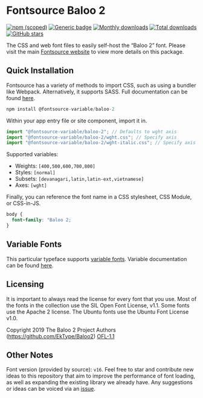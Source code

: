 # Fontsource Baloo 2

[![npm (scoped)](https://img.shields.io/npm/v/@fontsource/baloo-2?color=brightgreen)](https://www.npmjs.com/package/@fontsource/baloo-2) [![Generic badge](https://img.shields.io/badge/fontsource-passing-brightgreen)](https://github.com/fontsource/fontsource) [![Monthly downloads](https://badgen.net/npm/dm/@fontsource/baloo-2)](https://github.com/fontsource/fontsource) [![Total downloads](https://badgen.net/npm/dt/@fontsource/baloo-2)](https://github.com/fontsource/fontsource) [![GitHub stars](https://img.shields.io/github/stars/fontsource/fontsource.svg?style=social&label=Star)](https://github.com/fontsource/fontsource/stargazers)

The CSS and web font files to easily self-host the “Baloo 2” font. Please visit the main [Fontsource website](https://fontsource.org/fonts/baloo-2) to view more details on this package.

## Quick Installation

Fontsource has a variety of methods to import CSS, such as using a bundler like Webpack. Alternatively, it supports SASS. Full documentation can be found [here](https://fontsource.org/docs/introduction).

```javascript
npm install @fontsource-variable/baloo-2
```

Within your app entry file or site component, import it in.

```javascript
import "@fontsource-variable/baloo-2"; // Defaults to wght axis
import "@fontsource-variable/baloo-2/wght.css"; // Specify axis
import "@fontsource-variable/baloo-2/wght-italic.css"; // Specify axis and style

```

Supported variables:
- Weights: `[400,500,600,700,800]`
- Styles: `[normal]`
- Subsets: `[devanagari,latin,latin-ext,vietnamese]`
- Axes: `[wght]`

Finally, you can reference the font name in a CSS stylesheet, CSS Module, or CSS-in-JS.

```css
body {
  font-family: "Baloo 2;
}
```

## Variable Fonts

This particular typeface supports [variable fonts](https://developer.mozilla.org/en-US/docs/Web/CSS/CSS_Fonts/Variable_Fonts_Guide).
Variable documentation can be found [here](https://fontsource.org/docs/variable-fonts).

## Licensing
It is important to always read the license for every font that you use.
Most of the fonts in the collection use the SIL Open Font License, v1.1. Some fonts use the Apache 2 license. The Ubuntu fonts use the Ubuntu Font License v1.0.

Copyright 2019 The Baloo 2 Project Authors (https://github.com/EkType/Baloo2)
[OFL-1.1](http://scripts.sil.org/OFL)

## Other Notes
Font version (provided by source): `v16`.
Feel free to star and contribute new ideas to this repository that aim to improve the performance of font loading, as well as expanding the existing library we already have. Any suggestions or ideas can be voiced via an [issue](https://github.com/fontsource/fontsource/issues).